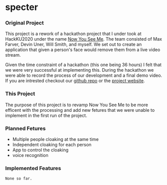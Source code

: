# specter

### Original Project

This project is a rework of a hackathon project that I under took at HackKU2020 under the name [Now You See Me](https://github.com/Devin-Uner/Now_You_See_Me). 
The team consisted of Max Farver, Devin Uner, Will Smith, and myself. We set out to create an application that given a person's face would remove them from a live video stream. 

Given the time constraint of a hackathon (this one being 36 hours) I felt that we were very successful at implementing this. During the hackathon we were able to record the process of our development and a final demo video. If you are intrested checkout our [github repo](https://github.com/Devin-Uner/Now_You_See_Me) or the [project website](https://www.nowyouseeme.tech/).

### This Project

The purpose of this project is to revamp Now You See Me to be more efficent with the processing and add new fetures that we were unable to implement in the first run of the project. 

### Planned Fetures

   * Multiple people cloaking at the same time
   * Independent cloaking for each person
   * App to control the cloaking
   * voice recognition

### Implemented Features

    None so far.


